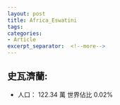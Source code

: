 ```yaml
---
layout: post
title: Africa_Eswatini
tags: 
categories:
- Article
excerpt_separator:  <!--more-->
---
```

## 史瓦濟蘭:
- 人口： 122.34 萬 世界佔比 0.02%